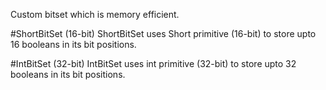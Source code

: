 Custom bitset which is memory efficient. 

#ShortBitSet (16-bit)
ShortBitSet uses Short primitive (16-bit) to store upto 16 booleans in its bit positions.

#IntBitSet (32-bit)
IntBitSet uses int primitive (32-bit) to store upto 32 booleans in its bit positions.
